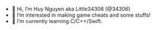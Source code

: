 - 👋 Hi, I’m Huy Nguyen aka Little34306 (@34306)
- 👀 I’m interested in making game cheats and some stuffs!
- 🌱 I’m currently learning C/C++/Swift.

<!---
34306/34306 is a ✨ special ✨ repository because its `README.md` (this file) appears on your GitHub profile.
You can click the Preview link to take a look at your changes.
--->
